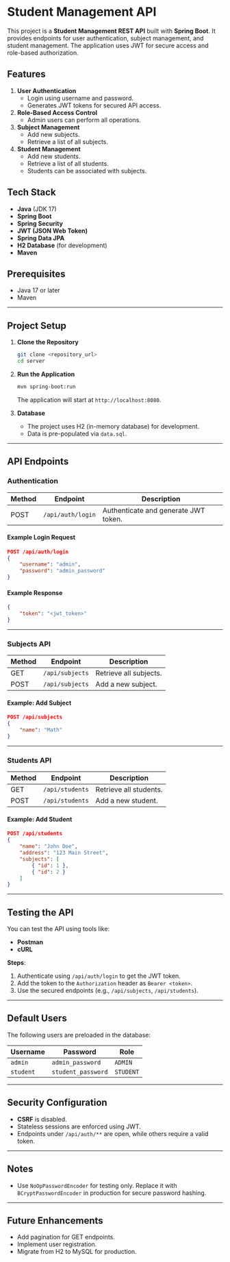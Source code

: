 # Student Management API

This project is a **Student Management REST API** built with **Spring Boot**. It provides endpoints for user authentication, subject management, and student management. The application uses JWT for secure access and role-based authorization.

## Features
1. **User Authentication**
   - Login using username and password.
   - Generates JWT tokens for secured API access.
2. **Role-Based Access Control**
   - Admin users can perform all operations.
3. **Subject Management**
   - Add new subjects.
   - Retrieve a list of all subjects.
4. **Student Management**
   - Add new students.
   - Retrieve a list of all students.
   - Students can be associated with subjects.

## Tech Stack
- **Java** (JDK 17)
- **Spring Boot**
- **Spring Security**
- **JWT (JSON Web Token)**
- **Spring Data JPA**
- **H2 Database** (for development)
- **Maven**

## Prerequisites
- Java 17 or later
- Maven

---

## Project Setup

1. **Clone the Repository**
   ```bash
   git clone <repository_url>
   cd server
   ```

2. **Run the Application**
   ```bash
   mvn spring-boot:run
   ```
   The application will start at `http://localhost:8080`.

3. **Database**
   - The project uses H2 (in-memory database) for development.
   - Data is pre-populated via `data.sql`.

---

## API Endpoints

### Authentication
| Method | Endpoint           | Description               |
|--------|--------------------|---------------------------|
| POST   | `/api/auth/login`  | Authenticate and generate JWT token. |

#### Example Login Request
```json
POST /api/auth/login
{
    "username": "admin",
    "password": "admin_password"
}
```
#### Example Response
```json
{
    "token": "<jwt_token>"
}
```

---

### Subjects API
| Method | Endpoint           | Description             |
|--------|--------------------|-------------------------|
| GET    | `/api/subjects`    | Retrieve all subjects.  |
| POST   | `/api/subjects`    | Add a new subject.      |

#### Example: Add Subject
```json
POST /api/subjects
{
    "name": "Math"
}
```

---

### Students API
| Method | Endpoint           | Description               |
|--------|--------------------|---------------------------|
| GET    | `/api/students`    | Retrieve all students.    |
| POST   | `/api/students`    | Add a new student.        |

#### Example: Add Student
```json
POST /api/students
{
    "name": "John Doe",
    "address": "123 Main Street",
    "subjects": [
        { "id": 1 },
        { "id": 2 }
    ]
}
```

---

## Testing the API
You can test the API using tools like:
- **Postman**
- **cURL**

**Steps**:
1. Authenticate using `/api/auth/login` to get the JWT token.
2. Add the token to the `Authorization` header as `Bearer <token>`.
3. Use the secured endpoints (e.g., `/api/subjects`, `/api/students`).

---

## Default Users
The following users are preloaded in the database:

| Username  | Password        | Role     |
|-----------|-----------------|----------|
| `admin`   | `admin_password`| `ADMIN`  |
| `student` | `student_password` | `STUDENT` |

---

## Security Configuration
- **CSRF** is disabled.
- Stateless sessions are enforced using JWT.
- Endpoints under `/api/auth/**` are open, while others require a valid token.

---

## Notes
- Use `NoOpPasswordEncoder` for testing only. Replace it with `BCryptPasswordEncoder` in production for secure password hashing.

---

## Future Enhancements
- Add pagination for GET endpoints.
- Implement user registration.
- Migrate from H2 to MySQL for production.




